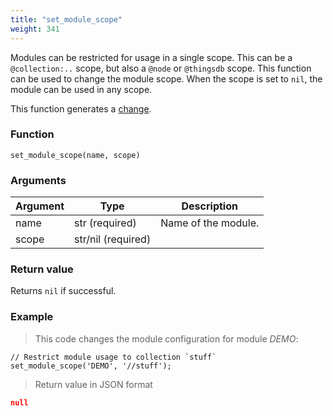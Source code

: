 ```yaml
---
title: "set_module_scope"
weight: 341
---
```


Modules can be restricted for usage in a single scope. This can be a `@collection:..` scope, but also a `@node` or `@thingsdb` scope.
This function can be used to change the module scope. When the scope is set to `nil`, the module can be used in any scope.

This function generates a [change](../../overview/changes).

### Function

`set_module_scope(name, scope)`

### Arguments

Argument | Type | Description
--------- | ----------- | -----------
name | str (required) | Name of the module.
scope | str/nil (required) |

### Return value

Returns `nil` if successful.

### Example

> This code changes the module configuration for module *DEMO*:

```thingsdb,syntax_only,@t
// Restrict module usage to collection `stuff`
set_module_scope('DEMO', '//stuff');
```

> Return value in JSON format

```json
null
```
